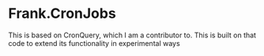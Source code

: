 # Frank.CronJobs
This is based on CronQuery, which I am a contributor to. This is built on that code to extend its functionality in experimental ways
